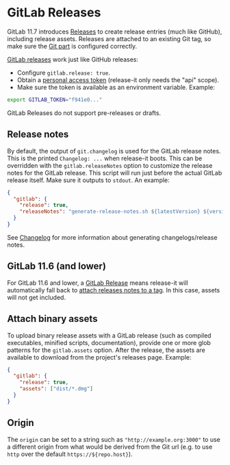 # GitLab Releases

GitLab 11.7 introduces [Releases](https://docs.gitlab.com/ce/user/project/releases.html) to create release entries (much
like GitHub), including release assets. Releases are attached to an existing Git tag, so make sure the
[Git part](./git.md) is configured correctly.

[GitLab releases](https://docs.gitlab.com/ee/workflow/releases.html) work just like GitHub releases:

- Configure `gitlab.release: true`.
- Obtain a [personal access token](https://gitlab.com/profile/personal_access_tokens) (release-it only needs the "api"
  scope).
- Make sure the token is available as an environment variable. Example:

```bash
export GITLAB_TOKEN="f941e0..."
```

GitLab Releases do not support pre-releases or drafts.

## Release notes

By default, the output of `git.changelog` is used for the GitLab release notes. This is the printed `Changelog: ...`
when release-it boots. This can be overridden with the `gitlab.releaseNotes` option to customize the release notes for
the GitLab release. This script will run just before the actual GitLab release itself. Make sure it outputs to `stdout`.
An example:

```json
{
  "gitlab": {
    "release": true,
    "releaseNotes": "generate-release-notes.sh ${latestVersion} ${version}"
  }
}
```

See [Changelog](./changelog.md) for more information about generating changelogs/release notes.

## GitLab 11.6 (and lower)

For GitLab 11.6 and lower, a [GitLab Release](https://docs.gitlab.com/ce/user/project/releases/) means release-it will
automatically fall back to [attach releases notes to a tag](https://docs.gitlab.com/ce/user/project/releases/#add-release-notes-to-git-tags). In this case, assets will not get included.

## Attach binary assets

To upload binary release assets with a GitLab release (such as compiled executables, minified scripts, documentation),
provide one or more glob patterns for the `gitlab.assets` option. After the release, the assets are available to
download from the project's releases page. Example:

```json
{
  "gitlab": {
    "release": true,
    "assets": ["dist/*.dmg"]
  }
}
```

## Origin

The `origin` can be set to a string such as `"http://example.org:3000"` to use a different origin from what would be
derived from the Git url (e.g. to use `http` over the default `https://${repo.host}`).
